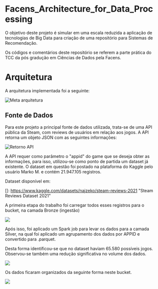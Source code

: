# Facens_Architecture_for_Data_Processing



O objetivo deste projeto é simular em uma escala reduzida a aplicação de tecnologias de Big Data para criação de uma repositório para Sistemas de Recomendação.

Os códigos e comentários deste repositório se referem a parte prática do TCC da pós gradução em Ciências de Dados pela Facens.




# Arquitetura



A arquitetura implementada foi a seguinte:



![Meta arquitetura](/home/acsantos/Documents/Facens_Architecture-for-Data-Processing/images/architecture.png)



## Fonte de Dados



Para este projeto a principal fonte de dados utilizada, trata-se de uma API pública da Steam, com reviews de usuários em relação aos jogos. A API retorna um objeto JSON com as seguintes informações:



![Retorno API](/home/acsantos/Documents/Facens_Architecture-for-Data-Processing/images/steam_api_json_return.png)



A API requer como parâmetro o "appid" do game que se deseja obter as informações, para isso, utilizou-se como ponto de partida um dataset já existente. O dataset em questão foi postado na plataforma do Kaggle pelo usuário Marko M. e contém 21.947.105 registros.



Dataset disponível em: 

[]: https://www.kaggle.com/datasets/najzeko/steam-reviews-2021	"Steam Reviews Dataset 2021"



A primeira etapa do trabalho foi carregar todos esses registros para o bucket, na camada Bronze (ingestão)



![](/home/acsantos/Documents/Facens_Architecture-for-Data-Processing/images/minio/csv_ingestion.png)



Após isso, foi aplicado um Spark job para levar os dados para a camada Silver, na qual foi aplicado um agrupamento dos dados por APPID e convertido para .parquet.



Desta forma identificou-se que no dataset haviam 65.580 possíveis jogos. Observou-se também uma redução significativa no volume dos dados.



![](/home/acsantos/Documents/Facens_Architecture-for-Data-Processing/images/minio/csv_partition.png)



Os dados ficaram organizados da seguinte forma neste bucket.

![](/home/acsantos/Documents/Facens_Architecture-for-Data-Processing/images/minio/appid_on_silver.png)







